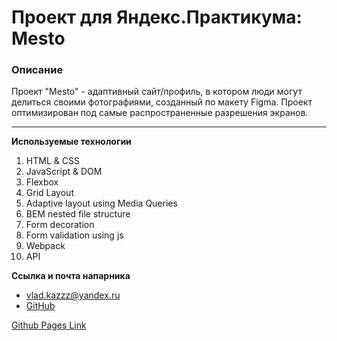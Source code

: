# Проект для Яндекс.Практикума: Mesto

### Описание

Проект "Mesto" - адаптивный сайт/профиль, в котором люди могут делиться своими фотографиями, созданный по макету Figma. Проект оптимизирован под самые распространенные разрешения экранов.

---

**Используемые технологии**

1. HTML & CSS
2. JavaScript & DOM
3. Flexbox
4. Grid Layout
5. Adaptive layout using Media Queries
6. BEM nested file structure
7. Form decoration
8. Form validation using js
9. Webpack
10. API

**Ссылка и почта напарника**

- vlad.kazzz@yandex.ru
- [GitHub](https://github.com/Vlad-Kazzz)

[Github Pages Link](https://iakovzelenkov.github.io/mesto-project/)
